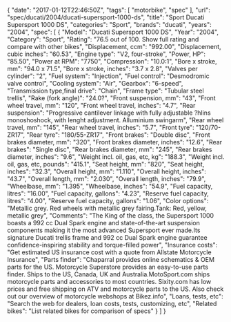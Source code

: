 {
    "date": "2017-01-12T22:46:50Z",
    "tags": [
        "motorbike",
        "spec"
    ],
    "url": "spec\/ducati\/2004\/ducati-supersport-1000-ds",
    "title": "Sport Ducati Supersport 1000 DS",
    "categories": "Sport",
    "brands": "ducati",
    "years": "2004",
    "spec": [
        {
            "Model": "Ducati Supersport 1000 DS",
            "Year": "2004",
            "Category": "Sport",
            "Rating": "76.5 out of 100. Show full rating and compare with other bikes",
            "Displacement, ccm": "992.00",
            "Displacement, cubic inches": "60.53",
            "Engine type": "V2, four-stroke",
            "Power, HP": "85.50",
            "Power at RPM": "7750",
            "Compression": "10.0:1",
            "Bore x stroke, mm": "94.0 x 71.5",
            "Bore x stroke, inches": "3.7 x 2.8",
            "Valves per cylinder": "2",
            "Fuel system": "Injection",
            "Fuel control": "Desmodromic valve control",
            "Cooling system": "Air",
            "Gearbox": "6-speed",
            "Transmission type,final drive": "Chain",
            "Frame type": "Tubular steel trellis",
            "Rake (fork angle)": "24.0?",
            "Front suspension, mm": "43",
            "Front wheel travel, mm": "120",
            "Front wheel travel, inches": "4.7",
            "Rear suspension": "Progressive cantilever linkage with fully adjustable ?hlins monoshoshock, with lenght adjustment. Alluminium swingarm",
            "Rear wheel travel, mm": "145",
            "Rear wheel travel, inches": "5.7",
            "Front tyre": "120\/70-ZR17",
            "Rear tyre": "180\/55-ZR17",
            "Front brakes": "Double disc",
            "Front brakes diameter, mm": "320",
            "Front brakes diameter, inches": "12.6",
            "Rear brakes": "Single disc",
            "Rear brakes diameter, mm": "245",
            "Rear brakes diameter, inches": "9.6",
            "Weight incl. oil, gas, etc, kg": "188.3",
            "Weight incl. oil, gas, etc, pounds": "415.1",
            "Seat height, mm": "820",
            "Seat height, inches": "32.3",
            "Overall height, mm": "1.110",
            "Overall height, inches": "43.7",
            "Overall length, mm": "2.030",
            "Overall length, inches": "79.9",
            "Wheelbase, mm": "1.395",
            "Wheelbase, inches": "54.9",
            "Fuel capacity, litres": "16.00",
            "Fuel capacity, gallons": "4.23",
            "Reserve fuel capacity, litres": "4.00",
            "Reserve fuel capacity, gallons": "1.06",
            "Color options": "Metallic grey. Red wheels with metallic grey fairing.Tank: Red, yellow, metallic grey",
            "Comments": "The King of the class, the Supersport 1000 boasts a 992 cc Dual Spark engine and state-of-the-art suspension components making it the most advanced Supersport ever made.Its signature Ducati trellis frame and 992 cc Dual Spark engine guarantee confidence-inspiring stability and torque-filled power",
            "Insurance costs": "Get estimated US insurance cost with a quote from Allstate Motorcycle Insurance",
            "Parts finder": "Chaparral provides online schematics & OEM parts for the US.   Motorcycle Superstore provides an easy-to-use parts finder. Ships to the US, Canada, UK and Australia.MotoSport.com ships motorcycle parts and accessories to most countries.    Sixity.com has low prices and free shipping on ATV and motorcycle parts to the US. Also check out our overview of motorcycle webshops at Bikez.info",
            "Loans, tests, etc": "Search the web for dealers, loan costs, tests, customizing, etc",
            "Related bikes": "List related bikes for comparison of specs"
        }
    ]
}